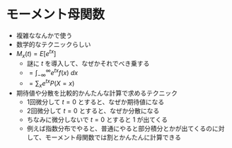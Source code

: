 # モーメント母関数

- 複雑ななんかで使う
- 数学的なテクニックらしい
- $M_x(t) = E[e^{tx}]$
  - 謎に $t$ を導入して、なぜかそれでべき乗する
  - $= \displaystyle \int_{-\infty}^\infty e^{tx}f(x)\ dx$
  - $= \displaystyle \sum_x e^{tx}P(X=x)$
- 期待値や分散を比較的かんたんな計算で求めるテクニック
  - 1回微分して $t=0$ とすると、なぜか期待値になる
  - 2回微分して $t=0$ とすると、なぜか分散になる
  - ちなみに微分しないで $t=0$ とすると $1$ が出てくる
  - 例えば指数分布でやると、普通にやると部分積分とかが出てくるのに対して、モーメント母関数では割とかんたんに計算できる
